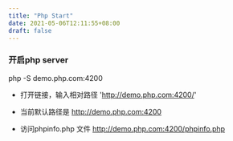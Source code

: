 ```yaml
---
title: "Php Start"
date: 2021-05-06T12:11:55+08:00
draft: false
---
```


### 开启php server

php -S demo.php.com:4200

- 打开链接，输入相对路径 'http://demo.php.com:4200/'

- 当前默认路径是 http://demo.php.com:4200

- 访问phpinfo.php 文件 http://demo.php.com:4200/phpinfo.php